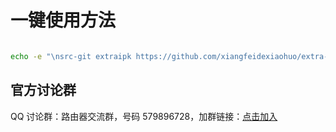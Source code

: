 # 一键使用方法

   ```bash

   echo -e "\nsrc-git extraipk https://github.com/xiangfeidexiaohuo/extra-ipk" >> feeds.conf.default

   ```
## 官方讨论群

QQ 讨论群：路由器交流群，号码 579896728，加群链接：[点击加入](：https://qm.qq.com/q/aMDzfZRce6"路由器交流群")
